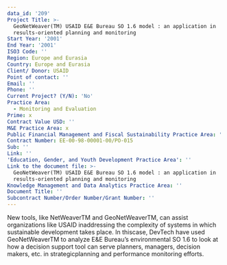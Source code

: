 ```yaml
---
data_id: '209'
Project Title: >-
  GeoNetWeaver(TM) USAID E&E Bureau SO 1.6 model : an application in
  results-oriented planning and monitoring
Start Year: '2001'
End Year: '2001'
ISO3 Code: ''
Region: Europe and Eurasia
Country: Europe and Eurasia
Client/ Donor: USAID
Point of contact: ''
Email: ''
Phone: ''
Current Project? (Y/N): 'No'
Practice Area:
  - Monitoring and Evaluation
Prime: x
Contract Value USD: ''
M&E Practice Area: x
Public Financial Management and Fiscal Sustainability Practice Area: ''
Contract Number: EE-00-98-00001-00/PO-015
Sub: ''
Link: ''
'Education, Gender, and Youth Development Practice Area': ''
Link to the document file: >-
  GeoNetWeaver(TM) USAID E&E Bureau SO 1.6 model : an application in
  results-oriented planning and monitoring
Knowledge Management and Data Analytics Practice Area: ''
Document Title: ''
Subcontract Number/Order Number/Grant Number: ''
---
```

New tools, like NetWeaverTM and GeoNetWeaverTM, can assist organizations like USAID inaddressing the complexity of systems in which sustainable development takes place. In thiscase, DevTech have used GeoNetWeaverTM to analyze E&E Bureau’s environmental SO 1.6 to look at how a decision support tool can serve planners, managers, decision makers, etc. in strategicplanning and performance monitoring efforts.